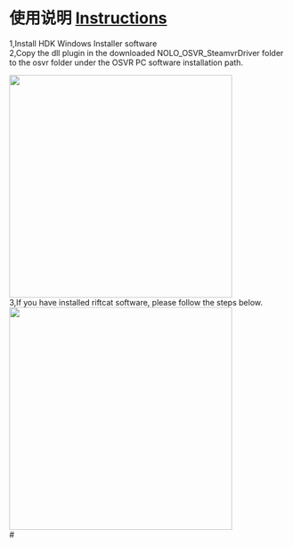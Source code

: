 # 使用说明  [Instructions]()
1,Install HDK Windows Installer software  
2,Copy the dll plugin in the downloaded NOLO_OSVR_SteamvrDriver folder to the osvr folder under the OSVR PC software installation path.  
<div><img width=400 heigh=200 src="https://github.com/NOLOVR/NOLO-Others/blob/master/Windows-SDK-Others/picture/15.jpg"/></div>
3,If you have installed riftcat software, please follow the steps below.
<div><img width=400 heigh=200 src="https://github.com/NOLOVR/NOLO-Others/blob/master/Windows-SDK-Others/picture/14.jpg"/></div>
#